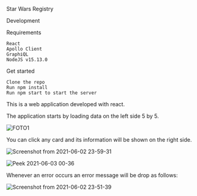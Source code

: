 Star Wars Registry

Development

Requirements

    React
    Apollo Client
    GraphiQL
    NodeJS v15.13.0

Get started

    Clone the repo
    Run npm install 
    Run npm start to start the server


This is a web application developed with react.

The application starts by loading data on the left side 5 by 5. 

![FOTO1](https://user-images.githubusercontent.com/45051315/120588593-1025ff80-c3fd-11eb-98de-385c80c7de93.png)

You can click any card and its information will be shown on the right side.

![Screenshot from 2021-06-02 23-59-31](https://user-images.githubusercontent.com/45051315/120589556-a6a6f080-c3fe-11eb-92ed-708019ae2eaf.png)

![Peek 2021-06-03 00-36](https://user-images.githubusercontent.com/45051315/120592976-5d599f80-c404-11eb-825f-0e8e2c46a708.gif)

Whenever an error occurs an error message will be drop as follows:

![Screenshot from 2021-06-02 23-51-39](https://user-images.githubusercontent.com/45051315/120589355-562f9300-c3fe-11eb-9301-da8656fcf3a5.png)


